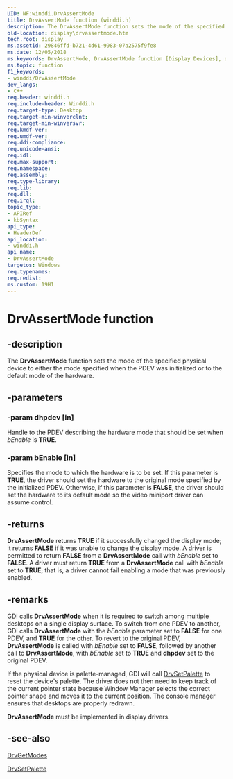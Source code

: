 ```yaml
---
UID: NF:winddi.DrvAssertMode
title: DrvAssertMode function (winddi.h)
description: The DrvAssertMode function sets the mode of the specified physical device to either the mode specified when the PDEV was initialized or to the default mode of the hardware.
old-location: display\drvassertmode.htm
tech.root: display
ms.assetid: 29846ffd-b721-4d61-9983-07a2575f9fe8
ms.date: 12/05/2018
ms.keywords: DrvAssertMode, DrvAssertMode function [Display Devices], ddifncs_2ff05b29-d53b-44b9-a7fc-2c050f1ba778.xml, display.drvassertmode, winddi/DrvAssertMode
ms.topic: function
f1_keywords:
- winddi/DrvAssertMode
dev_langs:
- c++
req.header: winddi.h
req.include-header: Winddi.h
req.target-type: Desktop
req.target-min-winverclnt: 
req.target-min-winversvr: 
req.kmdf-ver: 
req.umdf-ver: 
req.ddi-compliance: 
req.unicode-ansi: 
req.idl: 
req.max-support: 
req.namespace: 
req.assembly: 
req.type-library: 
req.lib: 
req.dll: 
req.irql: 
topic_type:
- APIRef
- kbSyntax
api_type:
- HeaderDef
api_location:
- winddi.h
api_name:
- DrvAssertMode
targetos: Windows
req.typenames: 
req.redist: 
ms.custom: 19H1
---
```


# DrvAssertMode function


## -description


The <b>DrvAssertMode</b> function sets the mode of the specified physical device to either the mode specified when the PDEV was initialized or to the default mode of the hardware.


## -parameters




### -param dhpdev [in]

Handle to the PDEV describing the hardware mode that should be set when <i>bEnable</i> is <b>TRUE</b>.


### -param bEnable [in]

Specifies the mode to which the hardware is to be set. If this parameter is <b>TRUE</b>, the driver should set the hardware to the original mode specified by the initialized PDEV. Otherwise, if this parameter is <b>FALSE</b>, the driver should set the hardware to its default mode so the video miniport driver can assume control.


## -returns



<b>DrvAssertMode</b> returns <b>TRUE</b> if it successfully changed the display mode; it returns <b>FALSE</b> if it was unable to change the display mode. A driver is permitted to return <b>FALSE</b> from a <b>DrvAssertMode</b> call with <i>bEnable</i> set to <b>FALSE</b>. A driver must return <b>TRUE</b> from a <b>DrvAssertMode</b> call with <i>bEnable</i> set to <b>TRUE</b>; that is, a driver cannot fail enabling a mode that was previously enabled.




## -remarks



GDI calls <b>DrvAssertMode</b> when it is required to switch among multiple desktops on a single display surface. To switch from one PDEV to another, GDI calls <b>DrvAssertMode</b> with the <i>bEnable</i> parameter set to <b>FALSE</b> for one PDEV, and <b>TRUE</b> for the other. To revert to the original PDEV, <b>DrvAssertMode</b> is called with <i>bEnable</i> set to <b>FALSE</b>, followed by another call to <b>DrvAssertMode</b>, with <i>bEnable</i> set to <b>TRUE</b> and <b>dhpdev</b> set to the original PDEV.

If the physical device is palette-managed, GDI will call <a href="https://docs.microsoft.com/windows/desktop/api/winddi/nf-winddi-drvsetpalette">DrvSetPalette</a> to reset the device's palette. The driver does not then need to keep track of the current pointer state because Window Manager selects the correct pointer shape and moves it to the current position. The console manager ensures that desktops are properly redrawn.

<b>DrvAssertMode</b> must be implemented in display drivers.




## -see-also




<a href="https://docs.microsoft.com/windows/desktop/api/winddi/nf-winddi-drvgetmodes">DrvGetModes</a>



<a href="https://docs.microsoft.com/windows/desktop/api/winddi/nf-winddi-drvsetpalette">DrvSetPalette</a>
 

 

